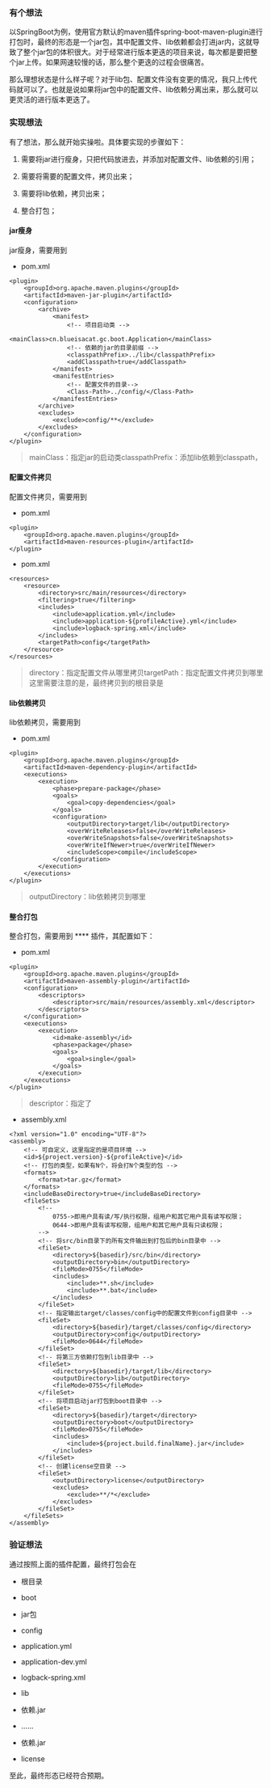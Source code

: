 ### 有个想法

以SpringBoot为例，使用官方默认的maven插件spring-boot-maven-plugin进行打包时，最终的形态是一个jar包，其中配置文件、lib依赖都会打进jar内，这就导致了整个jar包的体积很大。对于经常进行版本更迭的项目来说，每次都是要把整个jar上传。如果网速较慢的话，那么整个更迭的过程会很痛苦。

那么理想状态是什么样子呢？对于lib包、配置文件没有变更的情况，我只上传代码就可以了。也就是说如果将jar包中的配置文件、lib依赖分离出来，那么就可以更灵活的进行版本更迭了。

### 实现想法

有了想法，那么就开始实操啦。具体要实现的步骤如下：

1. 需要将jar进行瘦身，只把代码放进去，并添加对配置文件、lib依赖的引用；

1. 需要将需要的配置文件，拷贝出来；

1. 需要将lib依赖，拷贝出来；

1. 整合打包；

#### jar瘦身

jar瘦身，需要用到 

- pom.xml

```
<plugin>
    <groupId>org.apache.maven.plugins</groupId>
    <artifactId>maven-jar-plugin</artifactId>
    <configuration>
        <archive>
            <manifest>
                <!-- 项目启动类 -->
                <mainClass>cn.blueisacat.gc.boot.Application</mainClass>
                <!-- 依赖的jar的目录前缀 -->
                <classpathPrefix>../lib</classpathPrefix>
                <addClasspath>true</addClasspath>
            </manifest>
            <manifestEntries>
                <!-- 配置文件的目录-->
                <Class-Path>../config/</Class-Path>
            </manifestEntries>
        </archive>
        <excludes>
            <exclude>config/**</exclude>
        </excludes>
    </configuration>
</plugin>
```

> mainClass：指定jar的启动类classpathPrefix：添加lib依赖到classpath，


#### 配置文件拷贝

配置文件拷贝，需要用到 

- pom.xml

```
<plugin>
    <groupId>org.apache.maven.plugins</groupId>
    <artifactId>maven-resources-plugin</artifactId>
</plugin>
```

- pom.xml

```
<resources>
    <resource>
        <directory>src/main/resources</directory>
        <filtering>true</filtering>
        <includes>
            <include>application.yml</include>
            <include>application-${profileActive}.yml</include>
            <include>logback-spring.xml</include>
        </includes>
        <targetPath>config</targetPath>
    </resource>
</resources>
```

> directory：指定配置文件从哪里拷贝targetPath：指定配置文件拷贝到哪里这里需要注意的是，最终拷贝到的根目录是 


#### lib依赖拷贝

lib依赖拷贝，需要用到 

- pom.xml

```
<plugin>
    <groupId>org.apache.maven.plugins</groupId>
    <artifactId>maven-dependency-plugin</artifactId>
    <executions>
        <execution>
            <phase>prepare-package</phase>
            <goals>
                <goal>copy-dependencies</goal>
            </goals>
            <configuration>
                <outputDirectory>target/lib</outputDirectory>
                <overWriteReleases>false</overWriteReleases>
                <overWriteSnapshots>false</overWriteSnapshots>
                <overWriteIfNewer>true</overWriteIfNewer>
                <includeScope>compile</includeScope>
            </configuration>
        </execution>
    </executions>
</plugin>
```

> outputDirectory：lib依赖拷贝到哪里


#### 整合打包

整合打包，需要用到 **** 插件，其配置如下：

- pom.xml

```
<plugin>
    <groupId>org.apache.maven.plugins</groupId>
    <artifactId>maven-assembly-plugin</artifactId>
    <configuration>
        <descriptors>
            <descriptor>src/main/resources/assembly.xml</descriptor>
        </descriptors>
    </configuration>
    <executions>
        <execution>
            <id>make-assembly</id>
            <phase>package</phase>
            <goals>
                <goal>single</goal>
            </goals>
        </execution>
    </executions>
</plugin>
```

> descriptor：指定了 


- assembly.xml

```
<?xml version="1.0" encoding="UTF-8"?>
<assembly>
    <!-- 可自定义，这里指定的是项目环境 -->
    <id>${project.version}-${profileActive}</id>
    <!-- 打包的类型，如果有N个，将会打N个类型的包 -->
    <formats>
        <format>tar.gz</format>
    </formats>
    <includeBaseDirectory>true</includeBaseDirectory>
    <fileSets>
        <!--
            0755->即用户具有读/写/执行权限，组用户和其它用户具有读写权限；
            0644->即用户具有读写权限，组用户和其它用户具有只读权限；
        -->
        <!-- 将src/bin目录下的所有文件输出到打包后的bin目录中 -->
        <fileSet>
            <directory>${basedir}/src/bin</directory>
            <outputDirectory>bin</outputDirectory>
            <fileMode>0755</fileMode>
            <includes>
                <include>**.sh</include>
                <include>**.bat</include>
            </includes>
        </fileSet>
        <!-- 指定输出target/classes/config中的配置文件到config目录中 -->
        <fileSet>
            <directory>${basedir}/target/classes/config</directory>
            <outputDirectory>config</outputDirectory>
            <fileMode>0644</fileMode>
        </fileSet>
        <!-- 将第三方依赖打包到lib目录中 -->
        <fileSet>
            <directory>${basedir}/target/lib</directory>
            <outputDirectory>lib</outputDirectory>
            <fileMode>0755</fileMode>
        </fileSet>
        <!-- 将项目启动jar打包到boot目录中 -->
        <fileSet>
            <directory>${basedir}/target</directory>
            <outputDirectory>boot</outputDirectory>
            <fileMode>0755</fileMode>
            <includes>
                <include>${project.build.finalName}.jar</include>
            </includes>
        </fileSet>
        <!-- 创建license空目录 -->
        <fileSet>
            <outputDirectory>license</outputDirectory>
            <excludes>
                <exclude>**/*</exclude>
            </excludes>
        </fileSet>
    </fileSets>
</assembly>
```

### 验证想法

通过按照上面的插件配置，最终打包会在 

- 根目录


- boot


- jar包

- config


- application.yml

- application-dev.yml

- logback-spring.xml

- lib


- 依赖.jar

- ……

- 依赖.jar

- license

至此，最终形态已经符合预期。